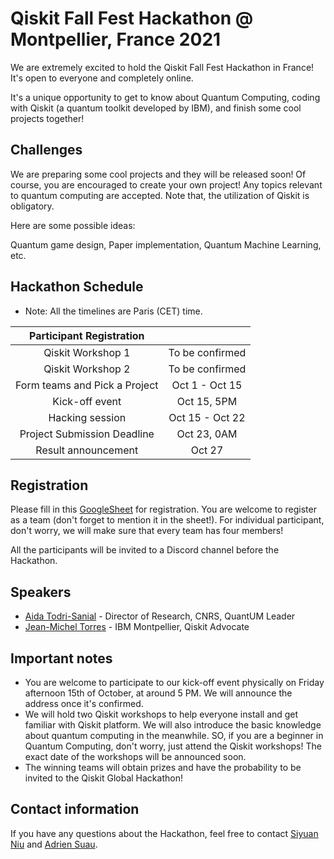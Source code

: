 # Qiskit Fall Fest Hackathon @ Montpellier, France 2021
We are extremely excited to hold the Qiskit Fall Fest Hackathon in France! It's open to everyone and completely online.

It's a unique opportunity to get to know about Quantum Computing, coding with Qiskit (a quantum toolkit developed by IBM), and finish some cool projects together!


## Challenges
We are preparing some cool projects and they will be released soon! Of course, you are encouraged to create your own project! Any topics relevant to quantum computing are accepted. Note that, the utilization of Qiskit is obligatory. 

Here are some possible ideas:

Quantum game design, Paper implementation, Quantum Machine Learning, etc. 


## Hackathon Schedule 
* Note: All the timelines are Paris (CET) time.

| Participant Registration | |
|:--------------:|:---------------------------------:|
| Qiskit Workshop 1 | To be confirmed |
| Qiskit Workshop 2 | To be confirmed |
| Form teams and Pick a Project | Oct 1 - Oct 15 |
| Kick-off event | Oct 15, 5PM |
| Hacking session | Oct 15 - Oct 22 |
| Project Submission Deadline | Oct 23, 0AM |
| Result announcement | Oct 27|


## Registration
Please fill in this [GoogleSheet](https://docs.google.com/spreadsheets/d/1JBILvFINfyIwExcNm7RvLcHQ0Lh23I0FzVZtiNx7Gb0/edit?usp=sharing) for registration. You are welcome to register as a team (don't forget to mention it in the sheet!). For individual participant, don't worry, we will make sure that every team has four members!

All the participants will be invited to a Discord channel before the Hackathon.

## Speakers 

  * [Aida Todri-Sanial](https://www.lirmm.fr/aida-todri-sanial/) - Director of Research, CNRS, QuantUM Leader
  * [Jean-Michel Torres](https://www.linkedin.com/in/jean-michel-torres/?originalSubdomain=fr) - IBM Montpellier, Qiskit Advocate

## Important notes
  * You are welcome to participate to our kick-off event physically on Friday afternoon 15th of October, at around 5 PM. We will announce the address once it's confirmed.
  * We will hold two Qiskit workshops to help everyone install and get familiar with Qiskit platform. We will also introduce the basic knowledge about quantum computing in the meanwhile. SO, if you are a beginner in Quantum Computing, don't worry, just attend the Qiskit workshops! The exact date of the workshops will be announced soon. 
  * The winning teams will obtain prizes and have the probability to be invited to the Qiskit Global Hackathon!
## Contact information
  If you have any questions about the Hackathon, feel free to contact [Siyuan Niu](mailto:siyuan.niu@lirmm.fr?subject=Qiskit%20Fall%20Fest%20Hackathon) and [Adrien Suau](mailto:adrien.suau@lirmm.fr?subject=Qiskit%20Fall%20Fest%20Hackathon).

